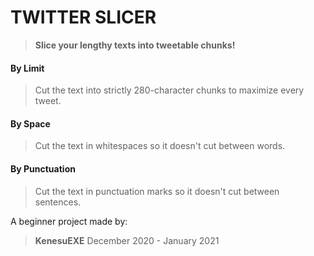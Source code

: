 # TWITTER SLICER 
> **Slice your lengthy texts into tweetable chunks!**

#### By Limit
> Cut the text into strictly 280-character chunks to maximize every tweet.

#### By Space
> Cut the text in whitespaces so it doesn't cut between words.

#### By Punctuation
> Cut the text in punctuation marks so it doesn't cut between sentences.

A beginner project made by:
> **KenesuEXE**
> December 2020 - January 2021

